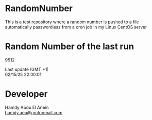 # RandomNumber    
This is a test repository where a random number is pushed to a file automatically passwordless from a cron job in my Linux CentOS server    
# Random Number of the last run   
9512
      
Last update (GMT +1)    
02/15/25 22:00:01
# Developer    
Hamdy Abou El Anein   
hamdy.aea@protonmail.com
